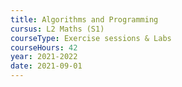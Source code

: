 ```yaml
---
title: Algorithms and Programming
cursus: L2 Maths (S1)
courseType: Exercise sessions & Labs
courseHours: 42
year: 2021-2022
date: 2021-09-01
---
```

